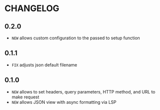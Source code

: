 # CHANGELOG

## 0.2.0
* `NEW` allows custom configuration to the passed to setup function

## 0.1.1
* `FIX` adjusts json default filename

## 0.1.0
* `NEW` allows to set headers, query parameters, HTTP method, and URL to make request
* `NEW` allows JSON view with async formatting via LSP
